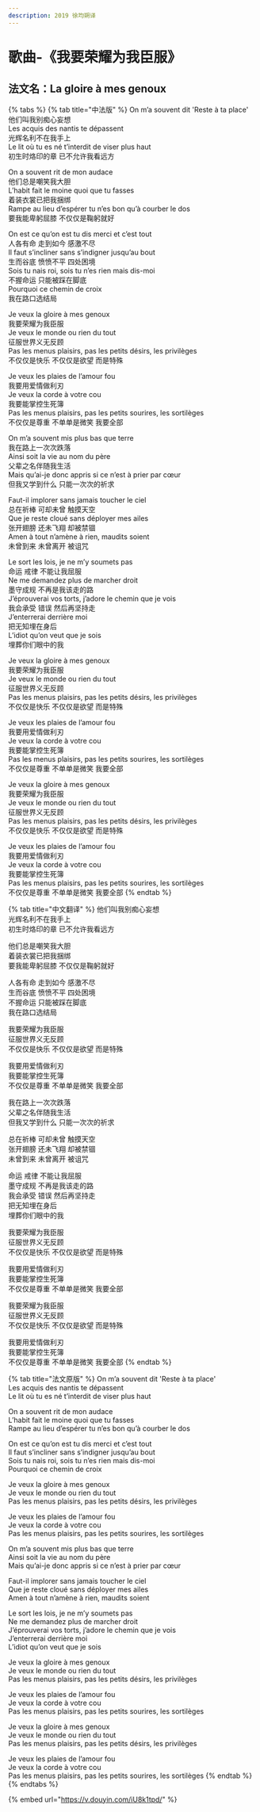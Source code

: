 ```yaml
---
description: 2019 徐均朔译
---
```


# 歌曲-《我要荣耀为我臣服》

## 法文名：La gloire à mes genoux

{% tabs %}
{% tab title="中法版" %}
On m’a souvent dit 'Reste à ta place' \
他们叫我别痴心妄想\
Les acquis des nantis te dépassent \
光辉名利不在我手上\
Le lit où tu es né t’interdit de viser plus haut \
初生时烙印的章 已不允许我看远方

On a souvent rit de mon audace \
他们总是嘲笑我大胆\
L’habit fait le moine quoi que tu fasses \
着装衣裳已把我捆绑\
Rampe au lieu d’espérer tu n’es bon qu’à courber le dos \
要我能卑躬屈膝 不仅仅是鞠躬就好

On est ce qu’on est tu dis merci et c’est tout \
人各有命 走到如今 感激不尽\
Il faut s’incliner sans s’indigner jusqu’au bout \
生而谷底 愤愤不平 四处困境\
Sois tu nais roi, sois tu n’es rien mais dis-moi \
不握命运 只能被踩在脚底\
Pourquoi ce chemin de croix \
我在路口选结局

Je veux la gloire à mes genoux \
我要荣耀为我臣服\
Je veux le monde ou rien du tout \
征服世界义无反顾\
Pas les menus plaisirs, pas les petits désirs, les privilèges \
不仅仅是快乐 不仅仅是欲望 而是特殊

Je veux les plaies de l’amour fou \
我要用爱情做利刃\
Je veux la corde à votre cou \
我要能掌控生死簿\
Pas les menus plaisirs, pas les petits sourires, les sortilèges \
不仅仅是尊重 不单单是微笑 我要全部

On m’a souvent mis plus bas que terre \
我在路上一次次跌落\
Ainsi soit la vie au nom du père \
父辈之名伴随我生活\
Mais qu’ai-je donc appris si ce n’est à prier par cœur \
但我又学到什么 只能一次次的祈求

Faut-il implorer sans jamais toucher le ciel \
总在祈棒 可却未曾 触摸天空 \
Que je reste cloué sans déployer mes ailes \
张开翅膀 还未飞翔 却被禁锢 \
Amen à tout n’amène à rien, maudits soient \
未曾到来 未曾离开 被诅咒&#x20;

Le sort les lois, je ne m’y soumets pas \
命运 戒律 不能让我屈服 \
Ne me demandez plus de marcher droit \
墨守成规 不再是我该走的路 \
J’éprouverai vos torts, j’adore le chemin que je vois \
我会承受 错误 然后再坚持走\
J’enterrerai derrière moi \
把无知埋在身后\
L’idiot qu’on veut que je sois \
埋葬你们眼中的我&#x20;

Je veux la gloire à mes genoux \
我要荣耀为我臣服\
Je veux le monde ou rien du tout \
征服世界义无反顾\
Pas les menus plaisirs, pas les petits désirs, les privilèges \
不仅仅是快乐 不仅仅是欲望 而是特殊

Je veux les plaies de l’amour fou \
我要用爱情做利刃\
Je veux la corde à votre cou \
我要能掌控生死簿\
Pas les menus plaisirs, pas les petits sourires, les sortilèges \
不仅仅是尊重 不单单是微笑 我要全部

Je veux la gloire à mes genoux \
我要荣耀为我臣服\
Je veux le monde ou rien du tout \
征服世界义无反顾\
Pas les menus plaisirs, pas les petits désirs, les privilèges \
不仅仅是快乐 不仅仅是欲望 而是特殊

Je veux les plaies de l’amour fou \
我要用爱情做利刃\
Je veux la corde à votre cou \
我要能掌控生死簿\
Pas les menus plaisirs, pas les petits sourires, les sortilèges \
不仅仅是尊重 不单单是微笑 我要全部
{% endtab %}

{% tab title="中文翻译" %}
他们叫我别痴心妄想\
光辉名利不在我手上\
初生时烙印的章 已不允许我看远方

他们总是嘲笑我大胆\
着装衣裳已把我捆绑\
要我能卑躬屈膝 不仅仅是鞠躬就好

人各有命 走到如今 感激不尽\
生而谷底 愤愤不平 四处困境\
不握命运 只能被踩在脚底\
我在路口选结局

我要荣耀为我臣服\
征服世界义无反顾\
不仅仅是快乐 不仅仅是欲望 而是特殊

我要用爱情做利刃\
我要能掌控生死簿\
不仅仅是尊重 不单单是微笑 我要全部

我在路上一次次跌落\
父辈之名伴随我生活\
但我又学到什么 只能一次次的祈求

总在祈棒 可却未曾 触摸天空\
张开翅膀 还未飞翔 却被禁锢\
未曾到来 未曾离开 被诅咒

命运 戒律 不能让我屈服\
墨守成规 不再是我该走的路\
我会承受 错误 然后再坚持走\
把无知埋在身后\
埋葬你们眼中的我

我要荣耀为我臣服\
征服世界义无反顾\
不仅仅是快乐 不仅仅是欲望 而是特殊

我要用爱情做利刃 \
我要能掌控生死簿\
不仅仅是尊重 不单单是微笑 我要全部

我要荣耀为我臣服\
征服世界义无反顾\
不仅仅是快乐 不仅仅是欲望 而是特殊

我要用爱情做利刃\
我要能掌控生死簿\
不仅仅是尊重 不单单是微笑 我要全部
{% endtab %}

{% tab title="法文原版" %}
On m’a souvent dit 'Reste à ta place' \
Les acquis des nantis te dépassent \
Le lit où tu es né t’interdit de viser plus haut

On a souvent rit de mon audace \
L’habit fait le moine quoi que tu fasses \
Rampe au lieu d’espérer tu n’es bon qu’à courber le dos

On est ce qu’on est tu dis merci et c’est tout \
Il faut s’incliner sans s’indigner jusqu’au bout \
Sois tu nais roi, sois tu n’es rien mais dis-moi \
Pourquoi ce chemin de croix

Je veux la gloire à mes genoux \
Je veux le monde ou rien du tout \
Pas les menus plaisirs, pas les petits désirs, les privilèges

Je veux les plaies de l’amour fou \
Je veux la corde à votre cou \
Pas les menus plaisirs, pas les petits sourires, les sortilèges

On m’a souvent mis plus bas que terre \
Ainsi soit la vie au nom du père \
Mais qu’ai-je donc appris si ce n’est à prier par cœur

Faut-il implorer sans jamais toucher le ciel \
Que je reste cloué sans déployer mes ailes \
Amen à tout n’amène à rien, maudits soient

Le sort les lois, je ne m’y soumets pas \
Ne me demandez plus de marcher droit \
J’éprouverai vos torts, j’adore le chemin que je vois \
J’enterrerai derrière moi \
L’idiot qu’on veut que je sois

Je veux la gloire à mes genoux \
Je veux le monde ou rien du tout \
Pas les menus plaisirs, pas les petits désirs, les privilèges

Je veux les plaies de l’amour fou \
Je veux la corde à votre cou \
Pas les menus plaisirs, pas les petits sourires, les sortilèges

Je veux la gloire à mes genoux \
Je veux le monde ou rien du tout \
Pas les menus plaisirs, pas les petits désirs, les privilèges

Je veux les plaies de l’amour fou \
Je veux la corde à votre cou \
Pas les menus plaisirs, pas les petits sourires, les sortilèges
{% endtab %}
{% endtabs %}

{% embed url="https://v.douyin.com/iU8k1tpd/" %}
